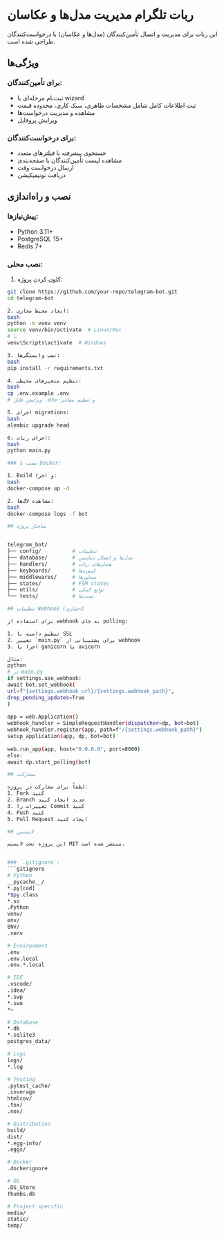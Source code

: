 # ربات تلگرام مدیریت مدل‌ها و عکاسان

این ربات برای مدیریت و اتصال تأمین‌کنندگان (مدل‌ها و عکاسان) با درخواست‌کنندگان طراحی شده است.

## ویژگی‌ها

### برای تأمین‌کنندگان:
- ثبت‌نام مرحله‌ای با wizard
- ثبت اطلاعات کامل شامل مشخصات ظاهری، سبک کاری، محدوده قیمت
- مشاهده و مدیریت درخواست‌ها
- ویرایش پروفایل

### برای درخواست‌کنندگان:
- جستجوی پیشرفته با فیلترهای متعدد
- مشاهده لیست تأمین‌کنندگان با صفحه‌بندی
- ارسال درخواست وقت
- دریافت نوتیفیکیشن

## نصب و راه‌اندازی

### پیش‌نیازها:
- Python 3.11+
- PostgreSQL 15+
- Redis 7+

### نصب محلی:

1. کلون کردن پروژه:
```bash
git clone https://github.com/your-repo/telegram-bot.git
cd telegram-bot

2. ایجاد محیط مجازی:
bash
python -m venv venv
source venv/bin/activate  # Linux/Mac
# یا
venv\Scripts\activate  # Windows

3. نصب وابستگی‌ها:
bash
pip install -r requirements.txt

4. تنظیم متغیرهای محیطی:
bash
cp .env.example .env
# ویرایش فایل .env و تنظیم مقادیر

5. اجرای migrations:
bash
alembic upgrade head

6. اجرای ربات:
bash
python main.py

### نصب با Docker:

1. Build و اجرا:
bash
docker-compose up -d

2. مشاهده لاگ‌ها:
bash
docker-compose logs -f bot

## ساختار پروژه


telegram_bot/
├── config/          # تنظیمات
├── database/        # مدل‌ها و اتصال دیتابیس
├── handlers/        # هندلرهای ربات
├── keyboards/       # کیبوردها
├── middlewares/     # میدلورها
├── states/          # FSM states
├── utils/           # توابع کمکی
└── tests/           # تست‌ها

## تنظیمات Webhook (اختیاری)

برای استفاده از webhook به جای polling:

1. تنظیم دامنه با SSL
2. تغییر `main.py` برای پشتیبانی از webhook
3. اجرا با gunicorn یا uvicorn

مثال:
python
# در main.py
if settings.use_webhook:
await bot.set_webhook(
url=f"{settings.webhook_url}/{settings.webhook_path}",
drop_pending_updates=True
)
    
app = web.Application()
webhook_handler = SimpleRequestHandler(dispatcher=dp, bot=bot)
webhook_handler.register(app, path=f"/{settings.webhook_path}")
setup_application(app, dp, bot=bot)
    
web.run_app(app, host="0.0.0.0", port=8080)
else:
await dp.start_polling(bot)

## مشارکت

لطفاً برای مشارکت در پروژه:
1. Fork کنید
2. Branch جدید ایجاد کنید
3. تغییرات را Commit کنید
4. Push کنید
5. Pull Request ایجاد کنید

## لایسنس

این پروژه تحت لایسنس MIT منتشر شده است.


### `.gitignore`:
```gitignore
# Python
__pycache__/
*.py[cod]
*$py.class
*.so
.Python
venv/
env/
ENV/
.venv

# Environment
.env
.env.local
.env.*.local

# IDE
.vscode/
.idea/
*.swp
*.swo
*~

# Database
*.db
*.sqlite3
postgres_data/

# Logs
logs/
*.log

# Testing
.pytest_cache/
.coverage
htmlcov/
.tox/
.nox/

# Distribution
build/
dist/
*.egg-info/
.eggs/

# Docker
.dockerignore

# OS
.DS_Store
Thumbs.db

# Project specific
media/
static/
temp/
